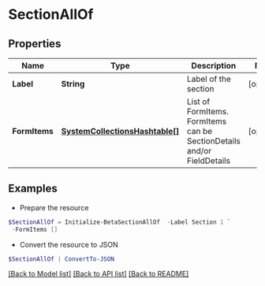 # SectionAllOf
## Properties

Name | Type | Description | Notes
------------ | ------------- | ------------- | -------------
**Label** | **String** | Label of the section | [optional] 
**FormItems** | [**SystemCollectionsHashtable[]**](SystemCollectionsHashtable.md) | List of FormItems. FormItems can be SectionDetails and/or FieldDetails | [optional] 

## Examples

- Prepare the resource
```powershell
$SectionAllOf = Initialize-BetaSectionAllOf  -Label Section 1 `
 -FormItems []
```

- Convert the resource to JSON
```powershell
$SectionAllOf | ConvertTo-JSON
```

[[Back to Model list]](../README.md#documentation-for-models) [[Back to API list]](../README.md#documentation-for-api-endpoints) [[Back to README]](../README.md)

